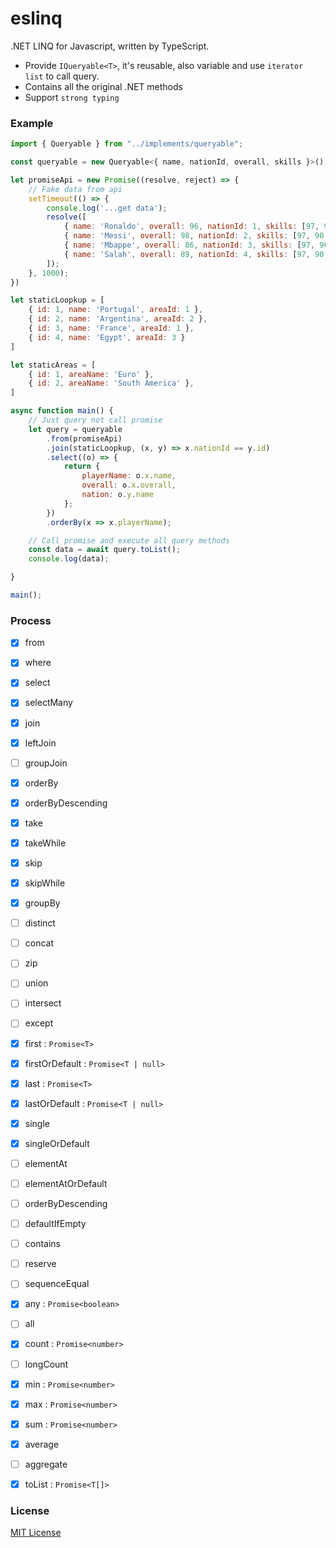 # eslinq
.NET LINQ for Javascript, written by TypeScript.
- Provide `IQueryable<T>`, it's reusable, also variable and use `iterator list` to call query.
- Contains all the original .NET methods
- Support `strong typing`

### Example
```js
import { Queryable } from "../implements/queryable";

const queryable = new Queryable<{ name, nationId, overall, skills }>();

let promiseApi = new Promise((resolve, reject) => {
    // Fake data from api
    setTimeout(() => {
        console.log('...get data');
        resolve([
            { name: 'Ronaldo', overall: 96, nationId: 1, skills: [97, 90, 86, 95] },
            { name: 'Messi', overall: 98, nationId: 2, skills: [97, 90, 86, 95] },
            { name: 'Mbappe', overall: 86, nationId: 3, skills: [97, 90, 86, 95] },
            { name: 'Salah', overall: 89, nationId: 4, skills: [97, 90, 86, 95] }
        ]);
    }, 1000);
})

let staticLoopkup = [
    { id: 1, name: 'Portugal', areaId: 1 },
    { id: 2, name: 'Argentina', areaId: 2 },
    { id: 3, name: 'France', areaId: 1 },
    { id: 4, name: 'Egypt', areaId: 3 }
]

let staticAreas = [
    { id: 1, areaName: 'Euro' },
    { id: 2, areaName: 'South America' },
]

async function main() {
    // Just query not call promise
    let query = queryable
        .from(promiseApi)
        .join(staticLoopkup, (x, y) => x.nationId == y.id)
        .select((o) => {
            return {
                playerName: o.x.name,
                overall: o.x.overall,
                nation: o.y.name
            };
        })
        .orderBy(x => x.playerName);

    // Call promise and execute all query methods
    const data = await query.toList();
    console.log(data);

}

main();
```

### Process
- [x] from
- [x] where
- [x] select
- [x] selectMany
- [x] join
- [x] leftJoin
- [ ] groupJoin
- [x] orderBy
- [x] orderByDescending
- [x] take
- [x] takeWhile
- [x] skip
- [x] skipWhile
- [x] groupBy
- [ ] distinct
- [ ] concat
- [ ] zip
- [ ] union
- [ ] intersect
- [ ] except
- [x] first : `Promise<T>`
- [x] firstOrDefault : `Promise<T | null>`
- [x] last : `Promise<T>`
- [x] lastOrDefault : `Promise<T | null>`
- [x] single
- [x] singleOrDefault
- [ ] elementAt
- [ ] elementAtOrDefault
- [ ] orderByDescending
- [ ] defaultIfEmpty
- [ ] contains
- [ ] reserve
- [ ] sequenceEqual
- [x] any : `Promise<boolean>`
- [ ] all
- [x] count : `Promise<number>`
- [ ] longCount
- [x] min : `Promise<number>`
- [x] max : `Promise<number>`
- [x] sum : `Promise<number>`
- [x] average
- [ ] aggregate
- [x] toList : `Promise<T[]>`


### License

[MIT License](http://opensource.org/licenses/MIT)
